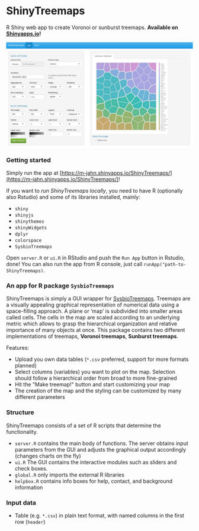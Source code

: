 # ShinyTreemaps

R Shiny web app to create Voronoi or sunburst treemaps.
**Available on [Shinyapps.io](https://m-jahn.shinyapps.io/ShinyTreemaps/)!**

<img src="example.png" width="800px" style="display: block; margin: auto;" />


### Getting started

Simply run the app at [https://m-jahn.shinyapps.io/ShinyTreemaps/](https://m-jahn.shinyapps.io/ShinyTreemaps/)!

If you want to *run ShinyTreemaps locally*, you need to have R (optionally also Rstudio) and some of its libraries installed, mainly:

- `shiny`
- `shinyjs`
- `shinythemes`
- `shinyWidgets`
- `dplyr`
- `colorspace`
- `SysbioTreemaps`

Open `server.R` or `ui.R` in RStudio and push the `Run App` button in Rstudio, done!
You can also run the app from R console, just call `runApp("path-to-ShinyTreemaps)`.

### An app for R package `SysbioTreemaps`

ShinyTreemaps is simply a GUI wrapper for [SysbioTreemaps](https://github.com/m-jahn/SysbioTreemaps). Treemaps are a visually appealing graphical representation of numerical data using a space-filling approach. A plane or ‘map’ is subdivided into smaller areas called cells. The cells in the map are scaled according to an underlying metric which allows to grasp the hierarchical organization and relative importance of many objects at once. This package contains two different implementations of treemaps, **Voronoi treemaps**, **Sunburst treemaps**.

Features:

- Upload you own data tables (`*.csv` preferred, support for more formats planned)
- Select columns (variables) you want to plot on the map. Selection should follow a hierarchical order from broad to more fine-grained
- Hit the "Make treemap!" button and start customizing your map
- The creation of the map and the styling can be customized by many different parameters

### Structure

ShinyTreemaps consists of a set of R scripts that determine the functionality.

- `server.R` contains the main body of functions. The server obtains input parameters from the GUI and adjusts the graphical output accordingly (changes charts on the fly)
- `ui.R` The GUI contains the interactive modules such as sliders and check boxes.
- `global.R` only imports the external R libraries
- `helpbox.R` contains info boxes for help, contact, and background information

### Input data

- Table (e.g. `*.csv`) in plain text format, with named columns in the first row (`header`)
